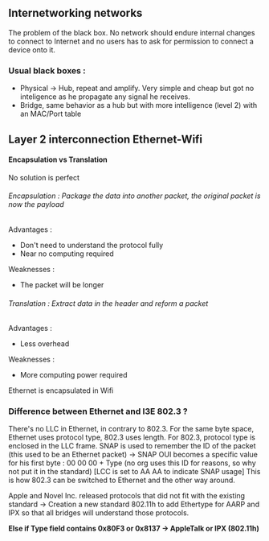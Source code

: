 ## Internetworking networks

The problem of the black box. No network should endure internal changes to connect to Internet and no users has to ask for permission to connect a device onto it.

### Usual black boxes :
- Physical -> Hub, repeat and amplify. Very simple and cheap but got no inteligence as he propagate any signal he receives.
- Bridge, same behavior as a hub but with more intelligence (level 2) with an MAC/Port table

## Layer 2 interconnection Ethernet-Wifi

#### Encapsulation vs Translation

No solution is perfect

###### Encapsulation : Package the data into another packet, the original packet is now the payload

Advantages :
- Don't need to understand the protocol fully
- Near no computing required

Weaknesses :
- The packet will be longer


###### Translation : Extract data in the header and reform a packet

Advantages :
- Less overhead

Weaknesses :
- More computing power required

Ethernet is encapsulated in Wifi

### Difference between Ethernet and I3E 802.3 ?


There's no LLC in Ethernet, in contrary to 802.3.
For the same byte space, Ethernet uses protocol type, 802.3 uses length.
For 802.3, protocol type is enclosed in the LLC frame.
SNAP is used to remember the ID of the packet (this used to be an Ethernet packet) -> SNAP OUI becomes a specific value for his first byte : 00 00 00 + Type (no org uses this ID for reasons, so why not put it in the standard) [LCC is set to AA AA to indicate SNAP usage]
This is how 802.3 can be switched to Ethernet and the other way around.

Apple and Novel Inc. released protocols that did not fit with the existing standard -> Creation a new standard 802.11h to add Ethertype for AARP and IPX so that all bridges will understand those protocols.

**Else if Type field contains 0x80F3 or 0x8137 -> AppleTalk or IPX (802.11h)**


